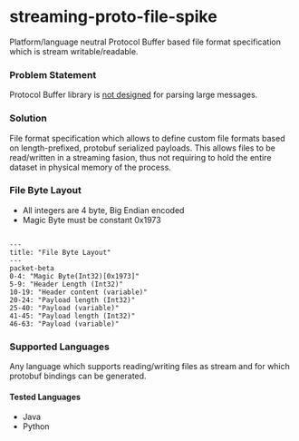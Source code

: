 # streaming-proto-file-spike
Platform/language neutral Protocol Buffer based file format specification which is stream writable/readable.

### Problem Statement
Protocol Buffer library is [not designed](https://protobuf.dev/programming-guides/techniques/#large-data) for parsing large messages.

### Solution
 File format specification which allows to define custom file formats based on length-prefixed, protobuf serialized payloads. This allows files to be read/written in a streaming fasion, thus not requiring to hold the entire dataset in physical memory of the process.

### File Byte Layout
* All integers are 4 byte, Big Endian encoded
* Magic Byte must be constant 0x1973

```mermaid

---
title: "File Byte Layout"
---
packet-beta
0-4: "Magic Byte(Int32)[0x1973]"
5-9: "Header Length (Int32)"
10-19: "Header content (variable)"
20-24: "Payload length (Int32)"
25-40: "Payload (variable)"
41-45: "Payload length (Int32)"
46-63: "Payload (variable)"
```

### Supported Languages
Any language which supports reading/writing files as stream and for which protobuf bindings can be generated.

#### Tested Languages
* Java
* Python
